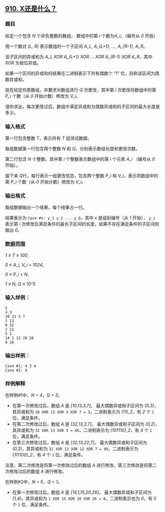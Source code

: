 ## [910. X还是什么？](https://www.acwing.com/problem/content/912/)

### 题目

给定一个包含 *N* 个非负整数的数组， 数组中的第 *i* 个数为*A_i*。（编号从 *0* 开始）

用一个数对 *(L, R)* 表示数组的一个子区间 *A_L, A_{L+1}, …, A_{R-1}, A_R*。

该子区间的异或和为 *A_L XOR A_{L+1} XOR … XOR A_{R-1} XOR A_R*，其中 *XOR* 为按位异或。

如果一个区间的异或和的结果在二进制表示下共有偶数个 “*1*” 位，则称该区间为偶数异或和。

现在给定你原数组，并要求对数组进行 *Q* 次更改，其中第 *i* 次更改将数组中的第 *P_i* 个数（从 *0* 开始计数）修改为 *V_i*。

请你求出，每次更改过后，数组中满足异或和为偶数异或和的子区间的最大长度是多少。

### 输入格式

第一行包含整数 *T*，表示共有 *T* 组测试数据。

每组数据第一行包含两个整数 *N* 和 *Q*，分别表示数组长度和更改次数。

第二行包含 *N* 个整数，其中第 *i* 个整数表示数组中的第 *i* 个元素 *A_i* （编号从 *0* 开始）。

接下来 *Q*行，每行表示一组更改信息，包含两个整数 *P_i* 和 *V_i*，表示将数组中的第 *P_i* 个数（从 *0* 开始计数）修改为 *V_i*。

### 输出格式

每组数据输出一个结果，每个结果占一行。

结果表示为 `Case #x: y_1 y_2 ... y_Q`，其中 *x* 是组别编号（从 *1* 开始）， `y_i` 表示第 *i* 次修改后满足条件的最长子区间的长度，如果不存在满足条件的子区间则输出 *0*。

### 数据范围

*1 ≤ T ≤ 100*,

*0 ≤ A_i, V_i < 1024*,

*0 ≤ P_i < N*,

*1 ≤ N, Q ≤ 10^5*

### 输入样例：

```
2
4 3
10 21 3 7
1 13
0 32
2 22
5 1
14 1 15 20 26
4 26
```

### 输出样例：

```
Case #1: 4 3 4
Case #2: 4
```

### 样例解释

在样例#1中，*N = 4*，*Q = 3*。

- 在第一次修改过后，数组 *A* 是 *[10,13,3,7]*。 最大偶数异或和子区间为 *(0,3)*，其异或和为 `10 XOR 13 XOR 3 XOR 7 = 3`，二进制表示为 *(11)_2*，有 *2* 个 `1` 位，满足条件。
- 在第二次修改过后，数组 *A* 是 *[32,13,3,7]*。 最大偶数异或和子区间为 *(0,2)*，其异或和为 `32 XOR 13 XOR 3 = 46`，二进制表示为 *(101110)_2*，有 *4* 个 `1` 位，满足条件。
- 在第三次修改过后，数组 *A* 是 *[32,13,22,7]*。 最大偶数异或和子区间为 *(0,3)*，其异或和为 `32 XOR 13 XOR 22 XOR 7 = 60`，二进制表示为 *(111100)_2*，有 *4* 个 `1` 位，满足条件。

注意，第二次修改是将第一次修改过后的数组 *A* 进行修改，第三次修改是将第二次修改过后的数组 *A* 进行修改。

在样例#2中，*N = 5*，*Q = 1*。

- 在第一次修改过后，数组 *A* 是 *[14,1,15,20,26]*。 最大偶数异或和子区间为 *(1,4)*，其异或和为 `1 XOR 15 XOR 20 XOR 26 = 0`，二进制表示也为 *0*，有 *0* 个 `1` 位，满足条件。
